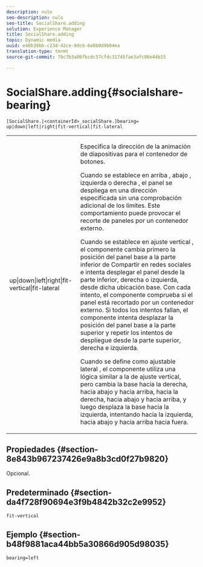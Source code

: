 ```yaml
---
description: nulo
seo-description: nulo
seo-title: SocialShare.adding
solution: Experience Manager
title: SocialShare.adding
topic: Dynamic media
uuid: e48b39bb-c23d-42ce-9dc6-6e8b0d9b04ea
translation-type: tm+mt
source-git-commit: 7bc7b3a86fbcdc57cfdc31745fae3afc06e44b15

---
```



# SocialShare.adding{#socialshare-bearing}

`[SocialShare.|<containerId>_socialShare.]bearing= up|down|left|right|fit-vertical|fit-lateral`

<table id="table_0002BE81371D4E16A56FBEDD13FDF3C2"> 
 <tbody> 
  <tr> 
   <td colname="col1"> <p> <span class="codeph"> up|down|left|right|fit-vertical|fit-lateral </span> </p> </td> 
   <td colname="col2"> <p> Especifica la dirección de la animación de diapositivas para el contenedor de botones. </p> <p> Cuando se establece en <span class="codeph"> arriba </span>, <span class="codeph"> abajo </span>, <span class="codeph"> izquierda </span>o <span class="codeph"> derecha </span>, el panel se despliega en una dirección especificada sin una comprobación adicional de los límites. Este comportamiento puede provocar el recorte de paneles por un contenedor externo. </p> <p>Cuando se establece en <span class="codeph"> ajuste vertical </span>, el componente cambia primero la posición del panel base a la parte inferior de Compartir en redes sociales e intenta desplegar el panel desde la parte inferior, derecha o izquierda, desde dicha ubicación base. Con cada intento, el componente comprueba si el panel está recortado por un contenedor externo. Si todos los intentos fallan, el componente intenta desplazar la posición del panel base a la parte superior y repetir los intentos de despliegue desde la parte superior, derecha e izquierda. </p> <p>Cuando se define como <span class="codeph"> ajustable lateral </span>, el componente utiliza una lógica similar a la de ajuste vertical, pero cambia la base hacia la derecha, hacia abajo y hacia arriba, hacia la derecha, hacia abajo y hacia arriba, y luego desplaza la base hacia la izquierda, intentando hacia la izquierda, hacia abajo y hacia arriba hacia fuera. </p> </td> 
  </tr> 
 </tbody> 
</table>

## Propiedades {#section-8e843b967237426e9a8b3cd0f27b9820}

Opcional.

## Predeterminado {#section-da4f728f90694e3f9b4842b32c2e9952}

`fit-vertical`

## Ejemplo {#section-b48f9881aca44bb5a30866d905d98035}

`bearing=left`
